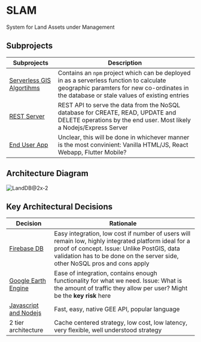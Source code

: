 # SLAM

System for Land Assets under Management

## Subprojects
| Subprojects | Description |
| --- | --- |
| [Serverless GIS Algortihms]() | Contains an `npm` project which can be deployed in as a serverless function to calculate geographic paramters for new co-ordinates in the database or stale values of existing entries |
| [REST Server]() | REST API to serve the data from the NoSQL database for CREATE, READ, UPDATE and DELETE operations by the end user. Most likely a Nodejs/Express Server |
| [End User App]() | Unclear, this will be done in whichever manner is the most convinient: Vanilla HTML/JS, React Webapp, Flutter Mobile? |

## Architecture Diagram
![LandDB@2x-2](https://user-images.githubusercontent.com/33483920/135498987-aee9e32d-43a4-420b-84c1-571189163906.png)

## Key Architectural Decisions
| Decision | Rationale |
| --- | --- |
| [Firebase DB]() | Easy integration, low cost if number of users will remain low, highly integrated platform ideal for a proof of concept. Issue: Unlike PostGIS, data validation has to be done on the server side, other NoSQL pros and cons apply |
| [Google Earth Engine]() | Ease of integration, contains enough functionality for what we need. Issue: What is the amount of traffic they allow per user? Might be the **key risk** here |
| [Javascript and Nodejs]() | Fast, easy, native GEE API, popular language |
| 2 tier architecture | Cache centered strategy, low cost, low latency, very flexible, well understood strategy |
